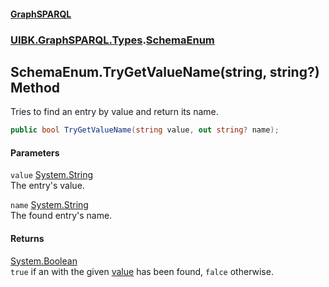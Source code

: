 #### [GraphSPARQL](./index.md 'index')
### [UIBK.GraphSPARQL.Types](./UIBK-GraphSPARQL-Types.md 'UIBK.GraphSPARQL.Types').[SchemaEnum](./UIBK-GraphSPARQL-Types-SchemaEnum.md 'UIBK.GraphSPARQL.Types.SchemaEnum')
## SchemaEnum.TryGetValueName(string, string?) Method
Tries to find an entry by value and return its name.  
```csharp
public bool TryGetValueName(string value, out string? name);
```
#### Parameters
<a name='UIBK-GraphSPARQL-Types-SchemaEnum-TryGetValueName(string_string-)-value'></a>
`value` [System.String](https://docs.microsoft.com/en-us/dotnet/api/System.String 'System.String')  
The entry's value.  
  
<a name='UIBK-GraphSPARQL-Types-SchemaEnum-TryGetValueName(string_string-)-name'></a>
`name` [System.String](https://docs.microsoft.com/en-us/dotnet/api/System.String 'System.String')  
The found entry's name.  
  
#### Returns
[System.Boolean](https://docs.microsoft.com/en-us/dotnet/api/System.Boolean 'System.Boolean')  
`true` if an with the given [value](#UIBK-GraphSPARQL-Types-SchemaEnum-TryGetValueName(string_string-)-value 'UIBK.GraphSPARQL.Types.SchemaEnum.TryGetValueName(string, string?).value') has been found, `falce` otherwise.  
